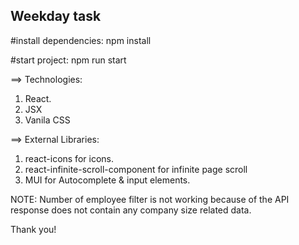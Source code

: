 ## Weekday task

#install dependencies: 
npm install

#start project: 
npm run start


==> Technologies:
1. React.
2. JSX
3. Vanila CSS

==> External Libraries:
1. react-icons for icons.
2. react-infinite-scroll-component for infinite page scroll
3. MUI for Autocomplete & input elements.

NOTE: Number of employee filter is not working because of the API response does not contain any company size related data.

Thank you!
